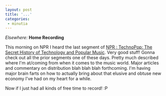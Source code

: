 ```yaml
---
layout: post
title: '...'
categories:
 - minutia
---
```


<i>Elsewhere:</i> <b>Home Recording</b>

This morning on NPR I heard the last segment of <a href="http://www.npr.org/programs/morning/features/2002/technopop/index.html#stories">NPR : TechnoPop: The Secret History of Technology and Popular Music</a>. Very good stuff! Gonna check out all the prior segments one of these days. Pretty much described where I'm at/coming from when it comes to the music world. Major articles and commentary on distribution blah blah blah forthcoming. I'm having major brain farts on how to actually bring about that elusive and obtuse new economy I've had on my heart for a while.

Now if I just had all kinds of free time to record! :P

